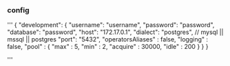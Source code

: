### config 

'''
    {
	"development": {
		"username": "username",
		"password": "password",
		"database": "password",
		"host": "172.17.0.1",
		"dialect": "postgres", // mysql || mssql || postgres
		"port": "5432",
		"operatorsAliases" : false,
		"logging" : false,
		"pool" : {
			"max" : 5,
			"min" : 2,
			"acquire" : 30000,
			"idle" : 200
		}
	}
}


'''